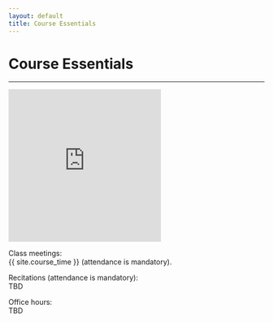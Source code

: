 ```yaml
---
layout: default
title: Course Essentials
---
```


# Course Essentials
---

<iframe class="calendar" src="https://calendar.google.com/calendar/embed?height=300&amp;wkst=1&amp;bgcolor=%23ffffff&amp;ctz=America%2FNew_York&amp;src=bnl1LmVkdV9qYnM2MjBraXZmMWE3cDA4aGFqMGhmN2VmY0Bncm91cC5jYWxlbmRhci5nb29nbGUuY29t&amp;color=%238E24AA&amp;showTitle=0&amp;showNav=0&amp;showPrint=0&amp;showCalendars=0&amp;mode=AGENDA"  height="300"  frameborder="0" scrolling="no"></iframe>

<p class="hang" markdown="1"><span class="emph">Class meetings:</span> <br>{{ site.course_time }}
(attendance is mandatory).</p>

<p class="hang" markdown="1"><span class="emph">Recitations</span>  (attendance is mandatory): <br> TBD
<!--
{{ site.recitation_section1 }}: {{ site.recitation_time1 }}, {{ site.recitation_instructor1_full }} <br>
{{ site.recitation_section2 }}: {{ site.recitation_time2 }}, {{ site.recitation_instructor2_full }} <br>
{{ site.recitation_section3 }}: {{ site.recitation_time3 }}, {{ site.recitation_instructor3_full }}
-->
</p>

<p class="hang" markdown="1"><span class="emph">Office hours:</span> <br>
TBD
<!--
<span class="name">Joanna:</span>
{{ site.instructor_office_hours }} ({{ site.instructor_office_hours_location }})
<br>
<span class="name">{{site.recitation_instructor1_name}}:</span> {{site.recitation1_office_hours}}
<br>

<span class="name">{{site.recitation_instructor2_name}}:</span> {{site.recitation2_office_hours}} ({{site.recitation2_office_hours_location }})
<br>

<span class="name">{{site.recitation_instructor3_name}}:</span> {{site.recitation3_office_hours}}

-->
</p>


<p class="hang" markdown="1"><span class="emph">Class discussion board:</span> [Piazza]( {{site.piazza_site}}) <br>
Post all course related questions to the discussion board. If you have questions
related to your grading, you can post on Piazza privately or visit the office hours. <br>
For those registering late: you can [self sign up on Piazza]( {{site.piazza_signup}}) for this class (make sure you use
your netID email address, or you may end up being removed from the site once we update the roster).
</p>

<p class="hang" markdown="1"><span class="emph">Tutors:</span>  the tutors are going to be available starting
the second week of classes in room {{site.tutor_location}}; here is their [schedule]( {{ site.tutor_schedule_link }}) (updated with any last minute changes)
</p>


<p class="hang" markdown="1"><span class="emph">How to get help?</span> </p>

- ask questions on the class discussion forum (Piazza) and read the questions posed by other students
- ask questions in recitations and during lectures
- get help from the tutors
- talk to us (we cannot help, unless we know there is an issue).
- go to office hours

<p>
Make sure you let us know as soon as you feel lost in the course. Do not wait till you
start getting failing grades because it might be too late by then.
</p>



# Course Description
---
**Data Structures**

CSCI-UA 102 Prerequisite: Introduction to Computer Science (CSCI-UA 101). <br>
__NOTE: The prerequisite means that you DO NEED TO KNOW AND REMEMBER the material from CSCI-UA 101.__<br>
Offered in the fall and spring. 4 points.<br>
Use and design of data structures, which organize information in
computer memory. Stacks, queues, linked lists, binary trees:
how to implement them in a high-level language, how to analyze their
effect on algorithm efficiency, and how to modify them.
Programming assignments.<br>

__This course assumes that students had at least one semester course in Java programming language.
All programming assignments are given in Java and students need to be able to write fairly involved
programs from the very first project.__

# Important Dates
---

<p class="hang" markdown="1"> **Midterm Exam (these dates may change if there are any class schedule changes):** <br>
{{ site.midterm_exam_date }}
</p>
<p class="hang" markdown="1"> **Final Exam:**
(date and time subject to change by CAS, check the dates posted by the department
[here]( {{site.final_exams_link}} ) ) <br>
{{ site.final_exam_date }}
</p>

{% include   {{ site.info }} %}

<br>
<br>
